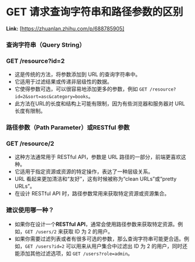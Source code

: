 # GET 请求查询字符串和路径参数的区别



 **Link:** [https://zhuanlan.zhihu.com/p/688785905]

### 查询字符串（Query String）  
### GET /resource?id=2  

* 这是传统的方法，将参数添加到 URL 的查询字符串中。
* 它适用于过滤结果或传递非层级性的数据。
* 它使得参数可选，可以很容易地添加更多的参数，例如 `GET /resource?id=2&sort=asc&category=books`。
* 此方法在URL的长度和结构上可能有限制，因为有些浏览器和服务器对 URL 长度有限制。

### 路径参数（Path Parameter）或RESTful 参数  
### GET /resource/2  

* 这种方法通常用于 RESTful API，参数是 URL 路径的一部分，前端更喜欢这种。
* 它适用于指定资源或资源的特定操作，表达了一种层级关系。
* URL 看起来更加清洁和“友好”，这有时候被称为“clean URLs”或“pretty URLs”。
* 在设计 RESTful API 时，路径参数常用来获取特定资源或资源集合。

### 建议使用哪一种？  

* 如果你在设计一个**RESTful API**，通常会使用路径参数来获取特定资源。例如，`GET /users/2` 来获取 ID 为 2 的用户。
* 如果你需要过滤列表或者有很多可选的参数，那么查询字符串可能更合适。例如，`GET /users?id=2` 可以用来从用户集合中过滤出 ID 为 2 的用户，同时还能添加其他过滤选项，如 `GET /users?role=admin`。
